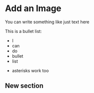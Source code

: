 # Add an Image

You can write something like just text here

This is a bullet list:

- I 
- can
- do
- bullet
- list
* asterisks work too

## New section